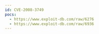 ```yaml
---
id: CVE-2008-3749
pocs:
  - https://www.exploit-db.com/raw/6276
  - https://www.exploit-db.com/raw/6936
---
```

